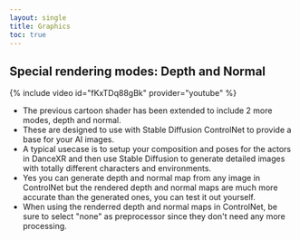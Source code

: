```yaml
---
layout: single
title: Graphics
toc: true
---
```


## Special rendering modes: Depth and Normal
{% include video id="fKxTDq88gBk" provider="youtube" %}
* The previous cartoon shader has been extended to include 2 more modes, depth and normal.
* These are designed to use with Stable Diffusion ControlNet to provide a base for your AI images. 
* A typical usecase is to setup your composition and poses for the actors in DanceXR and then use Stable Diffusion to generate detailed images with totally different characters and environments. 
* Yes you can generate depth and normal map from any image in ControlNet but the rendered depth and normal maps are much more accurate than the generated ones, you can test it out yourself. 
* When using the renderred depth and normal maps in ControlNet, be sure to select "none" as preprocessor since they don't need any more processing.